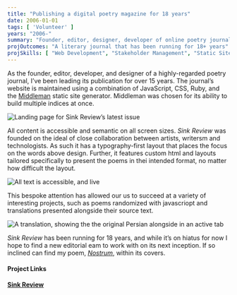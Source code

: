 ```yaml
---
title: "Publishing a digital poetry magazine for 18 years"
date: 2006-01-01
tags: [ 'Volunteer' ]
years: "2006-"
summary: "Founder, editor, designer, developer of online poetry journal."
projOutcomes: "A literary journal that has been running for 18+ years"
projSkills: [ "Web Development", "Stakeholder Management", "Static Sites", "Web Design", "Typography", "Editing", "Collaboration" ]
---
```


As the founder, editor, developer, and designer of a highly-regarded poetry journal, I&rsquo;ve been leading its publication for over 15 years. The journal&rsquo;s website is maintained using a combination of JavaScript, CSS, Ruby, and the [Middleman](https://middlemanapp.com/) static site generator. Middleman was chosen for its ability to build multiple indices at once. 

![Landing page for Sink Review&rsquo;s latest issue](/sink-cover.webp)

All content is accessible and semantic on all screen sizes. *Sink Review* was founded on the ideal of close collaboration between artists, writersm and technologists. As such it has a typography-first layout that places the focus on the words above design. Further, it features custom html and layouts tailored specifically to present the poems in thei intended format, no matter how difficult the layout.

![All text is accessible, and live](/sink-en.webp)

This bespoke attention has allowed our us to succeed at a variety of interesting projects, such as poems randomized with javascriopt and translations presented alongside their source text.

![A translation, showing the the original Persian alongside in an active tab](/sink-translation.webp)

*Sink Review* has been running for 18 years, and while it&rsquo;s on hiatus for now I hope to find a new editorial eam to work with on its next inception. If so inclined can find my poem, *[Nostrum](https://sinkreview.org/sink-1/nostrum.html)*, within its covers. 

#### Project Links

**[Sink Review](https://sinkreview.org/)**